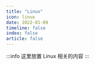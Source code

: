 ```yaml
---
title: "Linux"
icon: linux
date: 2022-01-09
timeline: false
index: false
article: false
---
```

:::info
这里放置 Linux 相关的内容
:::

<Catalog />
